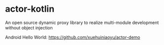 # actor-kotlin
An open source dynamic proxy library 
to realize multi-module development without object injection


Android Hello World: https://github.com/xuehuiniaoyu/actor-demo
